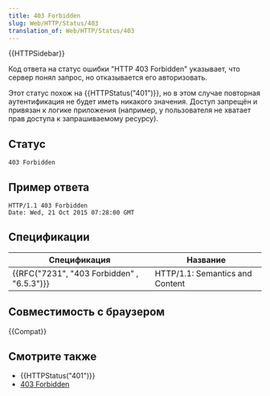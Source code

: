 ```yaml
---
title: 403 Forbidden
slug: Web/HTTP/Status/403
translation_of: Web/HTTP/Status/403
---
```

{{HTTPSidebar}}

Код ответа на статус ошибки "HTTP 403 Forbidden" указывает, что сервер понял запрос, но отказывается его авторизовать.

Этот статус похож на {{HTTPStatus("401")}}, но в этом случае повторная аутентификация не будет иметь никакого значения. Доступ запрещён и привязан к логике приложения (например, у пользователя не хватает прав доступа к запрашиваемому ресурсу).

## Статус

```
403 Forbidden
```

## Пример ответа

```
HTTP/1.1 403 Forbidden
Date: Wed, 21 Oct 2015 07:28:00 GMT
```

## Спецификации

| Спецификация                                             | Название                        |
| -------------------------------------------------------- | ------------------------------- |
| {{RFC("7231", "403 Forbidden" , "6.5.3")}} | HTTP/1.1: Semantics and Content |

## Совместимость с браузером

{{Compat}}

## Смотрите также

- {{HTTPStatus("401")}}
- [403 Forbidden](https://www.exai.com/blog/403-forbidden)
